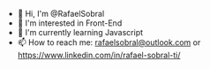 - 👋 Hi, I'm @RafaelSobral
- 👀 I'm interested in Front-End 
- 🌱 I'm currently learning Javascript  
- 📫 How to reach me: rafaelsobral@outlook.com or https://www.linkedin.com/in/rafael-sobral-ti/
<!---
RafaelSobral/RafaelSobral is a ✨ special ✨ repository because its `README.md` (this file) appears on your GitHub profile.
You can click the Preview link to take a look at your changes.
--->
